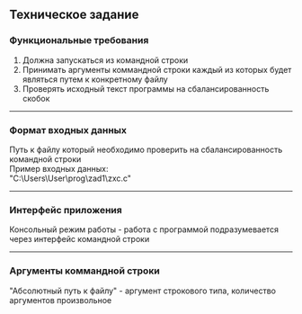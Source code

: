 ## Техническое задание
### Функциональные требования
1. Должна запускаться из командной строки
2. Принимать аргументы коммандной строки каждый из которых будет являться путем к конкретному файлу
3. Проверять исходный текст программы на сбалансированность скобок
---
### Формат входных данных
Путь к файлу который необходимо проверить на сбалансированность командной строки  
Пример входных данных:  
"C:\Users\User\prog\zad1\zxc.c"    
___
### Интерфейс приложения  
Консольный режим работы - работа с программой подразумевается через интерфейс командной строки  
___
### Аргументы коммандной строки
"Абсолютный путь к файлу" - аргумент строкового типа, количество аргументов произвольное 

